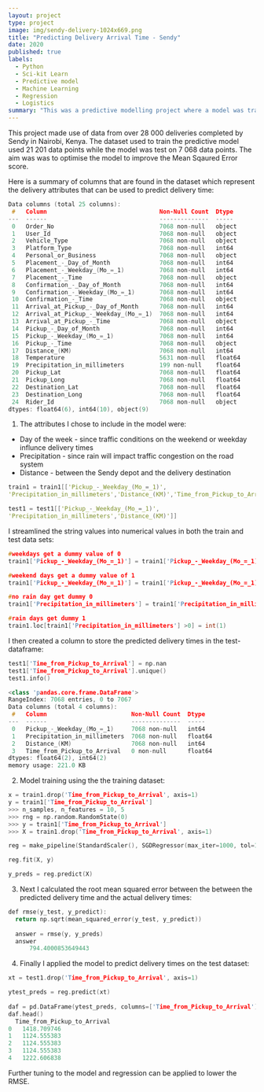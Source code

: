 ```yaml
---
layout: project
type: project
image: img/sendy-delivery-1024x669.png
title: "Predicting Delivery Arrival Time - Sendy"
date: 2020
published: true
labels:
  - Python
  - Sci-kit Learn
  - Predictive model
  - Machine Learning
  - Regression
  - Logistics
summary: "This was a predictive modelling project where a model was trained to predict the arrival time of a delivery."
---
```


This project made use of data from over 28 000 deliveries completed by Sendy in Nairobi, Kenya.
The dataset used to train the predictive model used 21 201 data points while the model was test on 7 068 data points.
The aim was was to optimise the model to improve the Mean Sqaured Error score.


Here is a summary of columns that are found in the dataset which represent the delivery attributes that can be used to predict delivery time:

```cpp
Data columns (total 25 columns):
 #   Column                                Non-Null Count  Dtype  
---  ------                                --------------  -----  
 0   Order_No                              7068 non-null   object 
 1   User_Id                               7068 non-null   object 
 2   Vehicle_Type                          7068 non-null   object 
 3   Platform_Type                         7068 non-null   int64  
 4   Personal_or_Business                  7068 non-null   object 
 5   Placement_-_Day_of_Month              7068 non-null   int64  
 6   Placement_-_Weekday_(Mo_=_1)          7068 non-null   int64  
 7   Placement_-_Time                      7068 non-null   object 
 8   Confirmation_-_Day_of_Month           7068 non-null   int64  
 9   Confirmation_-_Weekday_(Mo_=_1)       7068 non-null   int64  
 10  Confirmation_-_Time                   7068 non-null   object 
 11  Arrival_at_Pickup_-_Day_of_Month      7068 non-null   int64  
 12  Arrival_at_Pickup_-_Weekday_(Mo_=_1)  7068 non-null   int64  
 13  Arrival_at_Pickup_-_Time              7068 non-null   object 
 14  Pickup_-_Day_of_Month                 7068 non-null   int64  
 15  Pickup_-_Weekday_(Mo_=_1)             7068 non-null   int64  
 16  Pickup_-_Time                         7068 non-null   object 
 17  Distance_(KM)                         7068 non-null   int64  
 18  Temperature                           5631 non-null   float64
 19  Precipitation_in_millimeters          199 non-null    float64
 20  Pickup_Lat                            7068 non-null   float64
 21  Pickup_Long                           7068 non-null   float64
 22  Destination_Lat                       7068 non-null   float64
 23  Destination_Long                      7068 non-null   float64
 24  Rider_Id                              7068 non-null   object 
dtypes: float64(6), int64(10), object(9)
```

1) The attributes I chose to include in the model were: 
- Day of the week - since traffic conditions on the weekend or weekday influnce delivery times
- Precipitation - since rain will impact traffic congestion on the road system
- Distance - between the Sendy depot and the delivery destination

```cpp
train1 = train1[['Pickup_-_Weekday_(Mo_=_1)',
'Precipitation_in_millimeters','Distance_(KM)','Time_from_Pickup_to_Arrival' ]]

test1 = test1[['Pickup_-_Weekday_(Mo_=_1)',
'Precipitation_in_millimeters','Distance_(KM)']]
```

I streamlined the string values into numerical values in both the train and test data sets:

```cpp
#weekdays get a dummy value of 0
train1['Pickup_-_Weekday_(Mo_=_1)'] = train1['Pickup_-_Weekday_(Mo_=_1)'].replace([1,2,3,4,5],0)

#weekend days get a dummy value of 1
train1['Pickup_-_Weekday_(Mo_=_1)'] = train1['Pickup_-_Weekday_(Mo_=_1)'].replace([6,7],1)

#no rain day get dummy 0
train1['Precipitation_in_millimeters'] = train1['Precipitation_in_millimeters'].fillna(int(0))

#rain days get dummy 1
train1.loc[train1['Precipitation_in_millimeters'] >0] = int(1)
```

I then created a column to store the predicted delivery times in the test-dataframe:

```cpp
test1['Time_from_Pickup_to_Arrival'] = np.nan
test1['Time_from_Pickup_to_Arrival'].unique()
test1.info()

<class 'pandas.core.frame.DataFrame'>
RangeIndex: 7068 entries, 0 to 7067
Data columns (total 4 columns):
 #   Column                        Non-Null Count  Dtype  
---  ------                        --------------  -----  
 0   Pickup_-_Weekday_(Mo_=_1)     7068 non-null   int64  
 1   Precipitation_in_millimeters  7068 non-null   float64
 2   Distance_(KM)                 7068 non-null   int64  
 3   Time_from_Pickup_to_Arrival   0 non-null      float64
dtypes: float64(2), int64(2)
memory usage: 221.0 KB
```

2) Model training using the the training dataset:

```cpp
x = train1.drop('Time_from_Pickup_to_Arrival', axis=1)
y = train1['Time_from_Pickup_to_Arrival']
>>> n_samples, n_features = 10, 5
>>> rng = np.random.RandomState(0)
>>> y = train1['Time_from_Pickup_to_Arrival']
>>> X = train1.drop('Time_from_Pickup_to_Arrival', axis=1)

reg = make_pipeline(StandardScaler(), SGDRegressor(max_iter=1000, tol=1e-3))

reg.fit(X, y)

y_preds = reg.predict(X)
```

3) Next I calculated the root mean squared error between the between the predicted delivery time and the actual delivery times:

```cpp
def rmse(y_test, y_predict):
  return np.sqrt(mean_squared_error(y_test, y_predict))
  
  answer = rmse(y, y_preds)
  answer
      794.4000853649443
```

4) Finally I applied the model to predict delivery times on the test dataset:

```cpp
xt = test1.drop('Time_from_Pickup_to_Arrival', axis=1)

ytest_preds = reg.predict(xt)
       
daf = pd.DataFrame(ytest_preds, columns=['Time_from_Pickup_to_Arrival'])
daf.head()
  Time_from_Pickup_to_Arrival
0 	1418.709746
1 	1124.555383
2 	1124.555383
3 	1124.555383
4 	1222.606838
```

Further tuning to the model and regression can be applied to lower the RMSE.
